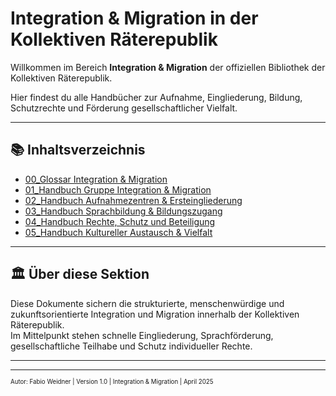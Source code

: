 # Integration & Migration in der Kollektiven Räterepublik

Willkommen im Bereich **Integration & Migration** der offiziellen Bibliothek der Kollektiven Räterepublik.

Hier findest du alle Handbücher zur Aufnahme, Eingliederung, Bildung, Schutzrechte und Förderung gesellschaftlicher Vielfalt.

---

## 📚 Inhaltsverzeichnis

- [00_Glossar Integration & Migration](./00_Glossar_Integration_und_Migration.md)
- [01_Handbuch Gruppe Integration & Migration](./01_Handbuch_Gruppe_Integration_und_Migration.md)
- [02_Handbuch Aufnahmezentren & Ersteingliederung](./02_Handbuch_Aufnahmezentren_und_Ersteingliederung.md)
- [03_Handbuch Sprachbildung & Bildungszugang](./03_Handbuch_Sprachbildung_und_Bildungszugang.md)
- [04_Handbuch Rechte, Schutz und Beteiligung](./04_Handbuch_Rechte_Schutz_und_Beteiligung.md)
- [05_Handbuch Kultureller Austausch & Vielfalt](./05_Handbuch_Kultureller_Austausch_und_Vielfalt.md)

---

## 🏛️ Über diese Sektion

Diese Dokumente sichern die strukturierte, menschenwürdige und zukunftsorientierte Integration und Migration innerhalb der Kollektiven Räterepublik.  
Im Mittelpunkt stehen schnelle Eingliederung, Sprachförderung, gesellschaftliche Teilhabe und Schutz individueller Rechte.

---

<!--
Autor: Fabio Weidner
Version: 1.0
Sektion: Integration & Migration
Veröffentlichung: April 2025
-->

---

<sub><sup>Autor: Fabio Weidner | Version 1.0 | Integration & Migration | April 2025</sup></sub>
